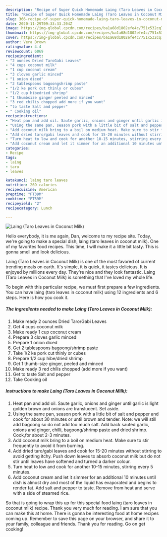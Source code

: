 ```yaml
---
description: "Recipe of Super Quick Homemade Laing (Taro Leaves in Coconut Milk)"
title: "Recipe of Super Quick Homemade Laing (Taro Leaves in Coconut Milk)"
slug: 366-recipe-of-super-quick-homemade-laing-taro-leaves-in-coconut-milk
date: 2020-11-29T09:33:33.204Z
image: https://img-global.cpcdn.com/recipes/ba1a68d1802efe4c/751x532cq70/laing-taro-leaves-in-coconut-milk-recipe-main-photo.jpg
thumbnail: https://img-global.cpcdn.com/recipes/ba1a68d1802efe4c/751x532cq70/laing-taro-leaves-in-coconut-milk-recipe-main-photo.jpg
cover: https://img-global.cpcdn.com/recipes/ba1a68d1802efe4c/751x532cq70/laing-taro-leaves-in-coconut-milk-recipe-main-photo.jpg
author: Vera Brown
ratingvalue: 4.4
reviewcount: 6069
recipeingredient:
- "2 ounces Dried TaroGabi Leaves"
- "4 cups coconut milk"
- "1 cup coconut cream"
- "3 cloves garlic minced"
- "1 onion diced"
- "2 tablespoons bagoongshrimp paste"
- "1/2 ke pork cut thinly or cubes"
- "1/2 cup hibedried shrimp"
- "1 thumbsize ginger peeled and minced"
- "3 red chilis chopped add more if you want"
- "to taste Salt and pepper"
- " Cooking oil"
recipeinstructions:
- "Heat pan and add oil. Saute garlic, onions and ginger until garlic is light golden brown and onions are translucent. Set aside."
- "Using the same pan, season pork with a little bit of salt and pepper and cook for about 30 minutes or until brown and tender. Note: we will still add bagoong so do not add too much salt. Add back sauted garlic, onions and ginger, chilli, bagoong/shrimp paste and dried shrimp. Cook,for about 2-3 minutes."
- "Add coconut milk bring to a boil on medium heat. Make sure to stir frequently to avoid it from burning."
- "Add dried taro/gabi leaves and cook for 15-20 minutes without stirring to avoid getting itchy. Push down leaves to absorb coconut milk but do not stir until leaves have softened and turned a darker colour."
- "Turn heat to low and cook for another 10-15 minutes, stirring every 5 minutes."
- "Add coconut cream and let it simmer for an additional 10 minutes until dish is almost dry and most of the liquid has evaporated and begins to render fat. Add salt and pepper to taste. Remove from heat and serve with a side of steamed rice."
categories:
- Recipe
tags:
- laing
- taro
- leaves

katakunci: laing taro leaves 
nutrition: 269 calories
recipecuisine: American
preptime: "PT39M"
cooktime: "PT59M"
recipeyield: "2"
recipecategory: Lunch

---
```



![Laing (Taro Leaves in Coconut Milk)](https://img-global.cpcdn.com/recipes/ba1a68d1802efe4c/751x532cq70/laing-taro-leaves-in-coconut-milk-recipe-main-photo.jpg)

Hello everybody, it is me again, Dan, welcome to my recipe site. Today, we're going to make a special dish, laing (taro leaves in coconut milk). One of my favorites food recipes. This time, I will make it a little bit tasty. This is gonna smell and look delicious.



Laing (Taro Leaves in Coconut Milk) is one of the most favored of current trending meals on earth. It's simple, it is quick, it tastes delicious. It is enjoyed by millions every day. They're nice and they look fantastic. Laing (Taro Leaves in Coconut Milk) is something that I've loved my whole life.


To begin with this particular recipe, we must first prepare a few ingredients. You can have laing (taro leaves in coconut milk) using 12 ingredients and 6 steps. Here is how you cook it.

<!--inarticleads1-->

##### The ingredients needed to make Laing (Taro Leaves in Coconut Milk):

1. Make ready 2 ounces Dried Taro/Gabi Leaves
1. Get 4 cups coconut milk
1. Make ready 1 cup coconut cream
1. Prepare 3 cloves garlic minced
1. Prepare 1 onion diced
1. Get 2 tablespoons bagoong/shrimp paste
1. Take 1/2 ke pork cut thinly or cubes
1. Prepare 1/2 cup hibe/dried shrimp
1. Get 1 thumb-size ginger, peeled and minced
1. Make ready 3 red chilis chopped (add more if you want)
1. Get to taste Salt and pepper
1. Take  Cooking oil




<!--inarticleads2-->

##### Instructions to make Laing (Taro Leaves in Coconut Milk):

1. Heat pan and add oil. Saute garlic, onions and ginger until garlic is light golden brown and onions are translucent. Set aside.
1. Using the same pan, season pork with a little bit of salt and pepper and cook for about 30 minutes or until brown and tender. Note: we will still add bagoong so do not add too much salt. Add back sauted garlic, onions and ginger, chilli, bagoong/shrimp paste and dried shrimp. Cook,for about 2-3 minutes.
1. Add coconut milk bring to a boil on medium heat. Make sure to stir frequently to avoid it from burning.
1. Add dried taro/gabi leaves and cook for 15-20 minutes without stirring to avoid getting itchy. Push down leaves to absorb coconut milk but do not stir until leaves have softened and turned a darker colour.
1. Turn heat to low and cook for another 10-15 minutes, stirring every 5 minutes.
1. Add coconut cream and let it simmer for an additional 10 minutes until dish is almost dry and most of the liquid has evaporated and begins to render fat. Add salt and pepper to taste. Remove from heat and serve with a side of steamed rice.




So that is going to wrap this up for this special food laing (taro leaves in coconut milk) recipe. Thank you very much for reading. I am sure that you can make this at home. There is gonna be interesting food at home recipes coming up. Remember to save this page on your browser, and share it to your family, colleague and friends. Thank you for reading. Go on get cooking!
